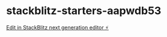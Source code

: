 # stackblitz-starters-aapwdb53

[Edit in StackBlitz next generation editor ⚡️](https://stackblitz.com/~/github.com/firemoney81-naldon/stackblitz-starters-aapwdb53)